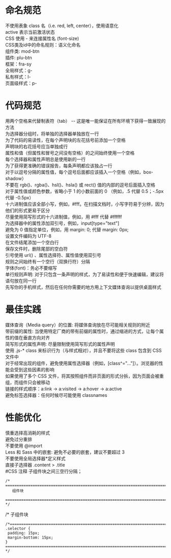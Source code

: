 # 命名规范
不使用表象 class 名（i.e. red, left, center），使用语意化    
active 表示当前激活状态   
CSS 使用 - 来连接属性名 (font-size)   
CSS类及id中的命名规则：语义化命名    
组件类:  mod-btn  
插件: plu-btn      
框架：fra-sy   
全局样式：g-   
私有样式：l-   
页面级样式：p-  
# 代码规范
用两个空格来代替制表符（tab） -- 这是唯一能保证在所有环境下获得一致展现的方法  
为选择器分组时，将单独的选择器单独放在一行  
为了代码的易读性，在每个声明块的左花括号前添加一个空格   
声明块的右花括号应当单独成行   
属性和值（但属性和冒号之间没有空格）的之间始终使用一个空格   
每个选择器和属性声明总是使用新的一行  
为了获得更准确的错误报告，每条声明都应该独占一行   
对于以逗号分隔的属性值，每个逗号后面都应该插入一个空格（例如，box-shadow）  
不要在 rgb()、rgba()、hsl()、hsla() 或 rect() 值的内部的逗号后面插入空格  
对于属性值或颜色参数，省略小于 1 的小数前面的 0 （例如，.5 代替 0.5；-.5px 代替 -0.5px）   
十六进制值应该全部小写，例如，#fff。在扫描文档时，小写字符易于分辨，因为他们的形式更易于区分   
尽量使用简写形式的十六进制值，例如，用 #fff 代替 #ffffff    
为选择器中的属性添加双引号，例如，input[type="text"]   
避免为 0 值指定单位，例如，用 margin: 0; 代替 margin: 0px;  
设置文件编码为 UTF-8  
在文件结尾添加一个空白行  
保存文件时，删除尾部的空白符  
引号使用 url() 、属性选择符、属性值使用双引号  
规则之间始终有一个空行（双换行符）分隔  
字体(font)：务必不要缩写  
单行规则声明: 对于只包含一条声明的样式，为了易读性和便于快速编辑，建议将语句放在同一行  
先写你的手机样式，然后在任何你需要的地方用上下文媒体查询以提供桌面样式  
# 最佳实践
媒体查询（Media query）的位置: 将媒体查询放在尽可能相关规则的附近   
带前缀的属性: 当使用特定厂商的带有前缀的属性时，通过缩进的方式，让每个属性的值在垂直方向对齐   
简写形式的属性声明: 尽量限制使用简写形式的属性声明   
使用 .js-* class 来标识行为（与样式相对），并且不要将这些 class 包含到 CSS 文件中   
对于经常出现的组件，避免使用属性选择器（例如，[class^="..."]）。浏览器的性能会受到这些因素的影响   
如果使用了多个 CSS 文件，将其按照组件而非页面的形式分拆，因为页面会被重组，而组件只会被移动   
链接的样式顺序：a:link -> a:visited -> a:hover -> a:active   
避免标签选择器：任何时候尽可能使用 classnames   
# 性能优化
慎重选择高消耗的样式  
避免过分重排   
不要使用 @import  
Less 和 Sass 中的嵌套: 避免不必要的嵌套，建议不要超过 3   
不要使用全局选择器*定义样式  
直接子选择器 .content > .title   
#CSS 注释
子组件块之间三空行分隔；   
``` 
/* ==========================================================================
   组件块
 ============================================================================ */
```   

/* 子组件块
 ```
 /*============================================================================
.selector {
  padding: 15px;
  margin-bottom: 15px;
}
 ============================================================================ */
```   
















